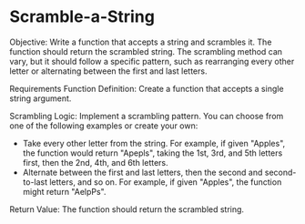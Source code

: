 # Scramble-a-String
Objective: Write a function that accepts a string and scrambles it. The function should return the scrambled string. The scrambling method can vary, but it should follow a specific pattern, such as rearranging every other letter or alternating between the first and last letters.

Requirements
Function Definition: Create a function that accepts a single string argument.

Scrambling Logic: Implement a scrambling pattern. You can choose from one of the following examples or create your own:
- Take every other letter from the string. For example, if given "Apples", the function would return "Apepls", taking the 1st, 3rd, and 5th letters first, then the 2nd, 4th, and 6th letters.
- Alternate between the first and last letters, then the second and second-to-last letters, and so on. For example, if given "Apples", the function might return "AelpPs".

Return Value: The function should return the scrambled string.
